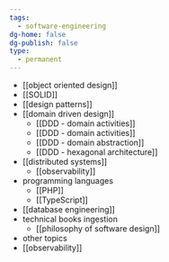 ```yaml
---
tags:
  - software-engineering
dg-home: false
dg-publish: false
type:
  - permanent
---
```


- [[object oriented design]]
- [[SOLID]]
- [[design patterns]]
- [[domain driven design]]
	- [[DDD - domain activities]]
	- [[DDD - domain activities]]
	- [[DDD - domain abstraction]]
	- [[DDD - hexagonal architecture]]
- [[distributed systems]]
	- [[observability]]
- programming languages 
	- [[PHP]]
	- [[TypeScript]]
- [[database engineering]]
- technical books ingestion
	- [[philosophy of software design]]
- other topics
-  [[observability]]
